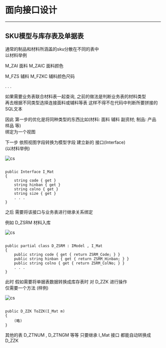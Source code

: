 # 面向接口设计

---

## SKU模型与库存表及单据表

通常的制品和材料所涵盖的sku分散在不同的表中 \
以材料举例 

M_ZAI  面料
M_ZAIC  面料颜色

M_FZS  辅料
M_FZKC  辅料颜色尺码

. . .

如果需要业务表联合材料表一起查询, 之前的做法是判断业务表的材料类型 \
再去根据不同类型选择连接面料或辅料等表 这样不得不在代码中判断所要拼接的SQL文本 

因此 第一步的优化是将同种类型的东西比如(材料: 面料 辅料 副资材; 制品: 产品 样品 等) \
绑定为一个视图 

下一步 依照视图字段转换为模型字段 建立新的 接口(Interface) \
(以材料举例)

![cs](https://skillicons.dev/icons?i=cs)
``` 

public Interface I_Mat
{
	string code { get }
	string hinban { get }
	string colno { get }
	string size { get }
	. . .
}

 ``` 

之后 需要将该接口与业务表进行继承关系绑定 

例如 D_ZSRM 材料入库

![cs](https://skillicons.dev/icons?i=cs)
``` 

public partial class D_ZSRM : IModel , I_Mat
{
	public string code { get { return ZSRM_Code; } }
	public string hinban { get { return ZSRM_Hinban; } }
	public string colno { get { return ZSRM_ColNo; } }	
	. . .		
}

``` 

此时 假如需要将单据表数据转换成库存表时 对 D_ZZK 进行操作  \
仅需要一个方法
(样例)

![cs](https://skillicons.dev/icons?i=cs)
``` 

public D_ZZK ToZZK(I_Mat m) 
{
	(略)
}

``` 

其他的表 D_ZTNUM , D_ZTNGM 等等 只要继承 I_Mat 接口 都能自动转换成 D_ZZK

